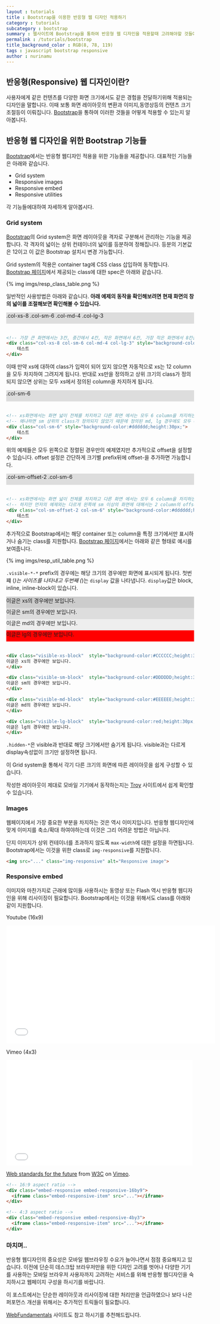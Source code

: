 ```yaml
---
layout : tutorials
title : Bootstrap을 이용한 반응형 웹 디자인 적용하기
category : tutorials
subcategory : bootstrap
summary : 웹사이트에 Bootstrap을 통하여 반응형 웹 디자인을 적용할때 고려해야할 것들에 대하여 배워봅시다.
permalink : /tutorials/bootstrap
title_background_color : RGB(8, 78, 119)
tags : javascript bootstrap responsive
author : nurinamu
---
```


## 반응형(Responsive) 웹 디자인이란?

사용자에게 같은 컨텐츠를 다양한 화면 크기에서도 같은 경험을 전달하기위해 적용되는 디자인을 말합니다. 이때 보통 화면 레이아웃의 변환과 이미지,동영상등의 컨텐츠 크기 조절등이 이뤄집니다.
[Bootstrap]({{site.baseurl}}/getstarted/bootstrap)을 통하여 이러한 것들을 어떻게 적용할 수 있는지 알아봅니다.

## 반응형 웹 디자인을 위한 Bootstrap 기능들

[Bootstrap]({{site.baseurl}}/getstarted/bootstrap)에서는 반응형 웹디자인 적용을 위한 기능들을 제공합니다. 대표적인 기능들은 아래와 같습니다.

 - Grid system
 - Responsive images
 - Responsive embed
 - Responsive utilities
 
각 기능들에대하여 자세하게 알아봅시다.

### Grid system

[Bootstrap]({{site.baseurl}}/getstarted/bootstrap)의 Grid system은 화면 레이아웃을 격자로 구분해서 관리하는 기능을 제공합니다.
각 격자의 넓이는 상위 컨테이너의 넓이를 등분하여 정해집니다. 등분의 기본값은 12이고 이 값은 Bootstrap 설치시 변경 가능합니다.

Grid system의 적용은 container tag에 CSS class 삽입하여 동작합니다.
[Bootstrap 페이지](http://getbootstrap.com/css/#grid-options)에서 제공되는 class에 대한 spec은 아래와 같습니다.

{% img imgs/resp_class_table.png %}

일반적인 사용방법은 아래와 같습니다. 
**아래 예제의 동작을 확인해보려면 현재 화면의 창의 넓이를 조절해보면 확인해볼 수 있습니다.** 

<div class="col-xs-8 col-sm-6 col-md-4 col-lg-3" style="background-color:#dddddd;height:30px;">   
    .col-xs-8 .col-sm-6 .col-md-4 .col-lg-3
</div>
<br>

``` html
<!-- 가장 큰 화면에서는 3칸, 중간에서 4칸, 작은 화면에서 6칸, 가장 작은 화면에서 8칸을 차지하는 container입니다. -->
<div class="col-xs-8 col-sm-6 col-md-4 col-lg-3" style="background-color:#dddddd;height:30px;">   
    테스트
</div>
```

이때 만약 xs에 대하여 class가 입력이 되어 있지 않으면 자동적으로 xs는 12 column을 모두 차지하여 그려지게 됩니다.
반대로 xs만을 정의하고 상위 크기의 class가 정의되지 않으면 상위는 모두 xs에서 정의된 column을 차지하게 됩니다.

<div class="col-sm-6" style="background-color:#dddddd;height:30px;">
    .col-sm-6
</div>

<br>

``` html
<!-- xs화면에서는 화면 넓이 전체를 차지하고 다른 화면 에서는 모두 6 column을 차지하는 container -->
<!-- 왜냐하면 sm 상위의 class가 정의되지 않았기 때문에 정의된 md, lg 경우에도 모두 6이   -->
<div class="col-sm-6" style="background-color:#dddddd;height:30px;">
    테스트
</div>
```

위의 예제들은 모두 왼쪽으로 정렬된 경우만의 예제였지만 추가적으로 offset을 설정할 수 있습니다. offset 설정은 간단하게 크기별 prefix뒤에 offset-을 추가하면 가능합니다.

<div class="col-sm-offset-2 col-sm-6" style="background-color:#dddddd;height:30px;">
    .col-sm-offset-2 .col-sm-6
</div>

<br>

``` html
<!-- xs화면에서는 화면 넓이 전체를 차지하고 다른 화면 에서는 모두 6 column을 차지하는 container -->
<!-- 하지만 먼저의 예제와는 다르게 왼쪽에 sm 이상의 화면에 대해서는 2 column의 offset이 존재한다. -->
<div class="col-sm-offset-2 col-sm-6" style="background-color:#dddddd;height:30px;">
    테스트
</div>
```

추가적으로 Bootstrap에서는 해당 container 또는 column을 특정 크기에서만 표시하거나 숨기는 class를 지원합니다. 
[Bootstrap 페이지](http://getbootstrap.com/css/#responsive-utilities)에서는 아래와 같은 형태로 예시를 보여줍니다.

{% img imgs/resp_util_table.png %}

```.visible-*-*``` prefix의 경우에는 해당 크기의 경우에만 화면에 표시되게 됩니다. 첫번쨰 (*)는 사이즈를 나타내고 두번째 (*)는 ```display``` 값을 나타냅니다.
```display```값은 block, inline, inline-block이 있습니다.

<div class="visible-xs-block"  style="background-color:#CCCCCC;height:30px;">
이글은 xs의 경우에만 보입니다.
</div>

<div class="visible-sm-block"  style="background-color:#DDDDDD;height:30px;">
이글은 sm의 경우에만 보입니다.
</div>

<div class="visible-md-block"  style="background-color:#EEEEEE;height:30px;">
이글은 md의 경우에만 보입니다.
</div>

<div class="visible-lg-block"  style="background-color:red;height:30px;">
이글은 lg의 경우에만 보입니다.
</div>

<br>

``` html
<div class="visible-xs-block"  style="background-color:#CCCCCC;height:30px;">
이글은 xs의 경우에만 보입니다.
</div>

<div class="visible-sm-block"  style="background-color:#DDDDDD;height:30px;">
이글은 sm의 경우에만 보입니다.
</div>

<div class="visible-md-block"  style="background-color:#EEEEEE;height:30px;">
이글은 md의 경우에만 보입니다.
</div>

<div class="visible-lg-block"  style="background-color:red;height:30px;">
이글은 lg의 경우에만 보입니다.
</div>
```

```.hidden-*```은 visible과 반대로 해당 크기에서만 숨기게 됩니다. visible과는 다르게 display속성없이 크기만 설정하면 됩니다.

이 Grid system을 통해서 각기 다른 크기의 화면에 따른 레이아웃을 쉽게 구성할 수 있습니다.

작성한 레이아웃이 제대로 모바일 기기에서 동작하는지는 [Troy](http://troy.labs.daum.net/) 사이트에서 쉽게 확인할 수 있습니다.

### Images

웹페이지에서 가장 중요한 부분을 차지하는 것은 역시 이미지입니다. 반응형 웹디자인에 맞게 이미지를 축소/확대 하여야하는데 이것은 그리 어려운 방법은 아닙니다.

단지 이미지가 상위 컨테이너를 초과하지 않도록 ```max-width```에 대한 설정을 하면됩니다.
Bootstrap에서는 이것을 위한 class로 ```img-responsive```를 지원합니다.

```html
<img src="..." class="img-responsive" alt="Responsive image">
```

### Responsive embed

이미지와 마찬가지로 근래에 많이들 사용하시는 동영상 또는 Flash 역시 반응형 웹디자인을 위해 리사이징이 필요합니다.
Bootstrap에서는 이것을 위해서도 class를 아래와 같이 지원합니다.

Youtube (16x9)
<div class="embed-responsive embed-responsive-16by9">
    <iframe class="embed-responsive-item" width="560" height="315" src="//www.youtube.com/embed/gUNrkeg7t8Q" frameborder="0" allowfullscreen></iframe>
</div>

Vimeo (4x3)
<div class="embed-responsive embed-responsive-4by3">
  <iframe class="embed-responsive-item" src="//player.vimeo.com/video/110256895" width="500" height="281" frameborder="0" webkitallowfullscreen mozallowfullscreen allowfullscreen></iframe> <p><a href="http://vimeo.com/110256895">Web standards for the future</a> from <a href="http://vimeo.com/w3c">W3C</a> on <a href="https://vimeo.com">Vimeo</a>.</p>
</div>

```html
<!-- 16:9 aspect ratio -->
<div class="embed-responsive embed-responsive-16by9">
  <iframe class="embed-responsive-item" src="..."></iframe>
</div>

<!-- 4:3 aspect ratio -->
<div class="embed-responsive embed-responsive-4by3">
  <iframe class="embed-responsive-item" src="..."></iframe>
</div>
```

### 마치며..

반응형 웹디자인의 중요성은 모바일 웹브라우징 수요가 늘어나면서 점점 중요해지고 있습니다. 이전에 단순히 데스크탑 브라우저만을 위한 디자인 고려를 벗어나 다양한 기기를 사용하는 모바일 브라우저
사용자까지 고려하는 서비스를 위해 반응형 웹디자인을 숙지하시고 웹페이지 구성을 하시기를 바랍니다.

이 포스트에서는 단순한 레이아웃과 리사이징에 대한 처리만을 언급하였으나 보다 나은 퍼포먼스 개선을 위해서는 추가적인 트릭들이 필요합니다.

[WebFundamentals](https://developers.google.com/web/fundamentals/) 사이트도 참고 하시기를 추천해드립니다.
 